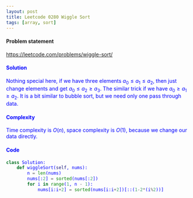 ```yaml
---
layout: post
title: Leetcode 0280 Wiggle Sort
tags: [array, sort]
---
```


#### Problem statement

<a href="https://leetcode.com/problems/wiggle-sort/"> <font color = blue>https://leetcode.com/problems/wiggle-sort/

#### Solution
Nothing special here, if we have three elements $a_0 \leqslant a_1 \leqslant a_2$, then just change elements and get $a_0 \leqslant a_2 \geqslant a_3$. The similar trick if we have $a_0 \geqslant a_1 \geqslant a_2$. It is a bit similar to bubble sort, but we need only one pass through data. 

#### Complexity
Time complexity is $O(n)$, space complexity is $O(1)$, because we change our data directly.

#### Code
```python
class Solution:
    def wiggleSort(self, nums):
        n = len(nums)
        nums[:2] = sorted(nums[:2])
        for i in range(1, n - 1):
            nums[i:i+2] = sorted(nums[i:i+2])[::(1-2*(i%2))]
```
